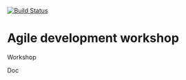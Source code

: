 [![Build Status](https://travis-ci.org/fltoledo/agile-developer-2017-test.svg?branch=master)](https://travis-ci.org/fltoledo/agile-developer-2017-test)

# Agile development workshop

Workshop

Doc